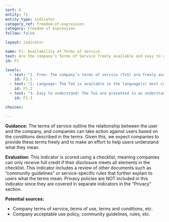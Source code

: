 ```yaml
---
sort: 6
entity: f1
entity_type: indicator
category_ref: freedom-of-expression
category: Freedom of Expression
follow: false

layout: indicator

name: F1. Availability of Terms of Service
text: Are the company’s Terms of Service freely available and easy to understand?
id: F1

levels:
  - text: "1. Free: The company’s terms of service (ToS) are freely available and easy to find without needing to sign up or subscribe."
    id: F1.1
  - text: "2. Language: The ToS is available in the language(s) most commonly spoken by the company’s users."
    id: F1.2
  - text: "3. Easy to understand: The ToS are presented in an understandable manner."
    id: F1.3

choices:

---
```


**Guidance:** The terms of service outline the relationship between the user and the company, and companies can take action against users based on the conditions described in the terms. Given this, we expect companies to provide these terms freely and to make an effort to help users understand what they mean.

**Evaluation:** This indicator is scored using a checklist, meaning companies can only receive full credit if their disclosure meets all elements in the checklist. This indicator includes a review of other documents such as “community guidelines” or service-specific rules that further explain to users what the terms mean. Privacy policies are NOT included in this indicator since they are covered in separate indicators in the “Privacy” section.

**Potential sources:**

 - Company terms of service, terms of use, terms and conditions, etc.
 - Company acceptable use policy, community guidelines, rules, etc.
